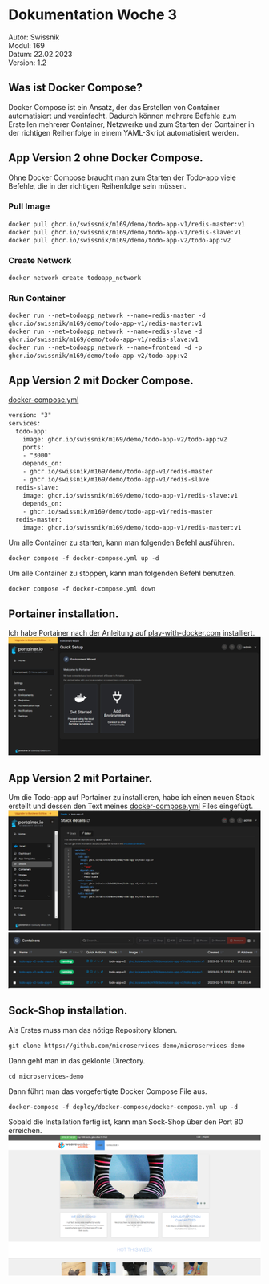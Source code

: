 # Dokumentation Woche 3
Autor: Swissnik\
Modul: 169\
Datum: 22.02.2023\
Version: 1.2

## Was ist Docker Compose?
Docker Compose ist ein Ansatz, der das Erstellen von Container automatisiert und vereinfacht. Dadurch können mehrere Befehle zum Erstellen mehrerer Container, Netzwerke und zum Starten der Container in der richtigen Reihenfolge in einem YAML-Skript automatisiert werden.

## App Version 2 ohne Docker Compose.
Ohne Docker Compose braucht man zum Starten der Todo-app viele Befehle, die in der richtigen Reihenfolge sein müssen.
### Pull Image
    docker pull ghcr.io/swissnik/m169/demo/todo-app-v1/redis-master:v1
    docker pull ghcr.io/swissnik/m169/demo/todo-app-v1/redis-slave:v1
    docker pull ghcr.io/swissnik/m169/demo/todo-app-v2/todo-app:v2
### Create Network
    docker network create todoapp_network
### Run Container
    docker run --net=todoapp_network --name=redis-master -d ghcr.io/swissnik/m169/demo/todo-app-v1/redis-master:v1
    docker run --net=todoapp_network --name=redis-slave -d ghcr.io/swissnik/m169/demo/todo-app-v1/redis-slave:v1
    docker run --net=todoapp_network --name=frontend -d -p ghcr.io/swissnik/m169/demo/todo-app-v2/todo-app:v2 
## App Version 2 mit Docker Compose.
[docker-compose.yml](files/docker-compose.yml)

    version: "3"
    services:
      todo-app:
        image: ghcr.io/swissnik/m169/demo/todo-app-v2/todo-app:v2
        ports:
        - "3000"
        depends_on:
        - ghcr.io/swissnik/m169/demo/todo-app-v1/redis-master
        - ghcr.io/swissnik/m169/demo/todo-app-v1/redis-slave
      redis-slave:
        image: ghcr.io/swissnik/m169/demo/todo-app-v1/redis-slave:v1
        depends_on:
        - ghcr.io/swissnik/m169/demo/todo-app-v1/redis-master
      redis-master:
        image: ghcr.io/swissnik/m169/demo/todo-app-v1/redis-master:v1

Um alle Container zu starten, kann man folgenden Befehl ausführen.

    docker compose -f docker-compose.yml up -d
    
Um alle Container zu stoppen, kann man folgenden Befehl benutzen.

    docker compose -f docker-compose.yml down

## Portainer installation.
Ich habe Portainer nach der Anleitung auf [play-with-docker.com](https://labs.play-with-docker.com/#) installiert.
![](images/screenshot-portainer.png)

## App Version 2 mit Portainer.
Um die Todo-app auf Portainer zu installieren, habe ich einen neuen Stack erstellt und dessen den Text meines [docker-compose.yml](files/docker-compose.yml) Files eingefügt.
![](images/screenshot-portainer2.png)
![](images/screenshot-portainer3.png)


## Sock-Shop installation.
Als Erstes muss man das nötige Repository klonen.

    git clone https://github.com/microservices-demo/microservices-demo
    
Dann geht man in das geklonte Directory.

    cd microservices-demo
    
Dann führt man das vorgefertigte Docker Compose File aus.

    docker-compose -f deploy/docker-compose/docker-compose.yml up -d

Sobald die Installation fertig ist, kann man Sock-Shop über den Port 80 erreichen.
![](images/screenshot-sock-shop.png)
